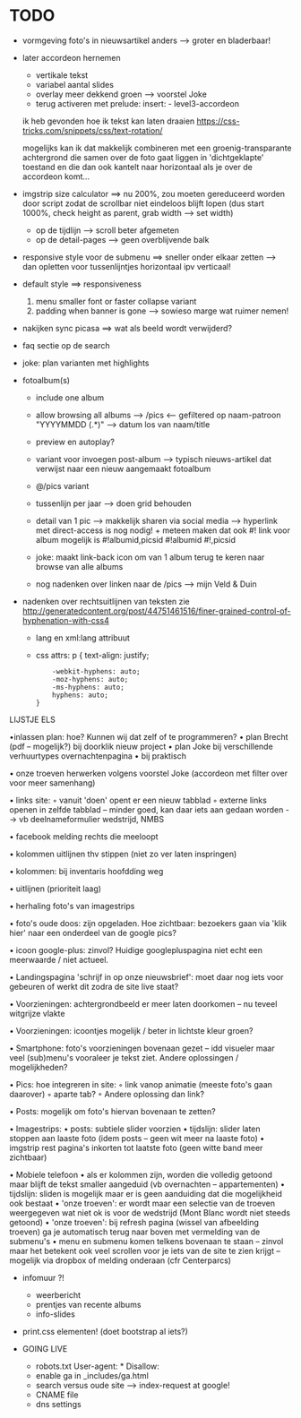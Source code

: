 TODO
====

- vormgeving foto's in nieuwsartikel anders -->  groter en bladerbaar!

- later accordeon hernemen
    - vertikale tekst
    - variabel aantal slides
    - overlay meer dekkend groen --> voorstel Joke
    - terug activeren met prelude: 
        insert:
            - level3-accordeon
            
    ik heb gevonden hoe ik tekst kan laten draaien
    https://css-tricks.com/snippets/css/text-rotation/

    mogelijks kan ik dat makkelijk combineren met een groenig-transparante achtergrond die samen over de foto gaat liggen in 'dichtgeklapte'  toestand
    en die dan ook kantelt naar horizontaal als je over de accordeon komt...


    
- imgstrip size calculator ==> nu 200%, zou moeten gereduceerd worden door script zodat de scrollbar niet eindeloos blijft lopen (dus start 1000%, check height as parent, grab width --> set width)
  * op de tijdlijn --> scroll beter afgemeten
  * op de detail-pages --> geen overblijvende balk

- responsive style voor de submenu ==> sneller onder elkaar zetten --> dan opletten voor tussenlijntjes horizontaal ipv verticaal!

- default style ==> responsiveness
  1. menu smaller font or faster collapse variant
  2. padding when banner is gone --> sowieso marge wat ruimer nemen!
  
- nakijken sync picasa ==> wat als beeld wordt verwijderd?  

- faq sectie op de search

- joke: plan varianten met highlights

- fotoalbum(s)
  - include one album
  - allow browsing all albums --> /pics <-- gefiltered op naam-patroon "YYYYMMDD (.*)" --> datum los van naam/title
  - preview en autoplay?
  
  - variant voor invoegen post-album --> typisch nieuws-artikel dat verwijst naar een nieuw aangemaakt fotoalbum
  
  - @/pics variant
  - tussenlijn per jaar --> doen grid behouden
  
  - detail van 1 pic --> makkelijk sharen via social media --> hyperlink met direct-access is nog nodig!  + meteen maken dat ook #! link voor album mogelijk is #!albumid,picsid #!albumid #!,picsid
  
  - joke: maakt link-back icon om van 1 album terug te keren naar browse van alle albums
  
  - nog nadenken over linken naar de /pics --> mijn Veld & Duin
  

- nadenken over rechtsuitlijnen van teksten
  zie http://generatedcontent.org/post/44751461516/finer-grained-control-of-hyphenation-with-css4
  
  - lang en xml:lang attribuut
  - css attrs: 
        p {
            text-align: justify;

            -webkit-hyphens: auto;
            -moz-hyphens: auto;
            -ms-hyphens: auto;
            hyphens: auto;
        }




LIJSTJE ELS

•inlassen plan: hoe? Kunnen wij dat zelf of te programmeren?
    • plan Brecht (pdf – mogelijk?) bij doorklik nieuw project
    • plan Joke bij verschillende verhuurtypes overnachtenpagina
    • bij praktisch

• onze troeven herwerken volgens voorstel Joke (accordeon met filter over voor meer samenhang)

• links site:
    ◦ vanuit 'doen' opent er een nieuw tabblad
    ◦ externe links openen in zelfde tabblad – minder goed, kan daar iets aan gedaan worden  --> vb deelnameformulier wedstrijd, NMBS

• facebook melding rechts die meeloopt

• kolommen uitlijnen thv stippen (niet zo ver laten inspringen)

• kolommen: bij inventaris hoofdding weg

• uitlijnen (prioriteit laag)

• herhaling foto's van imagestrips

• foto's oude doos: zijn opgeladen. Hoe zichtbaar: bezoekers gaan via 'klik hier' naar een onderdeel van de google pics?

• icoon google-plus: zinvol? Huidige googlepluspagina niet echt een meerwaarde / niet actueel.

• Landingspagina 'schrijf in op onze nieuwsbrief': moet daar nog iets voor gebeuren of werkt dit zodra de site live staat?

• Voorzieningen: achtergrondbeeld er meer laten doorkomen – nu teveel witgrijze vlakte

• Voorzieningen: icoontjes mogelijk / beter in lichtste kleur groen?

• Smartphone: foto's voorzieningen bovenaan gezet – idd visueler maar veel (sub)menu's vooraleer je tekst ziet.  Andere oplossingen / mogelijkheden?

• Pics: hoe integreren in site:
    ◦ link vanop animatie (meeste foto's gaan daarover)
    ◦ aparte tab?
    ◦ Andere oplossing dan link?

• Posts: mogelijk om foto's hiervan bovenaan te zetten?

• Imagestrips:
    • posts: subtiele slider voorzien
    • tijdslijn: slider laten stoppen aan laaste foto (idem posts – geen wit meer na laaste foto)
    • imgstrip rest pagina's inkorten tot laatste foto (geen witte band meer zichtbaar)

• Mobiele telefoon
    • als er kolommen zijn, worden die volledig getoond maar blijft de tekst smaller aangeduid (vb overnachten – appartementen)
    • tijdslijn: sliden is mogelijk maar er is geen aanduiding dat die mogelijkheid ook bestaat
    • 'onze troeven': er wordt maar een selectie van de troeven weergegeven wat niet ok is voor de wedstrijd (Mont Blanc wordt niet steeds getoond)
    • 'onze troeven': bij refresh pagina (wissel van afbeelding troeven) ga je automatisch terug naar boven met vermelding van de submenu's
    • menu en submenu komen telkens bovenaan te staan – zinvol maar het betekent ook veel scrollen voor je iets van de site te zien krijgt – mogelijk via dropbox of melding onderaan (cfr Centerparcs)


- infomuur ?!
  - weerbericht
  - prentjes van recente albums
  - info-slides



- print.css elementen! (doet bootstrap al iets?)
  
- GOING LIVE 
  - robots.txt
        User-agent: *
        Disallow:
  - enable ga in _includes/ga.html
  - search versus oude site --> index-request at google!
  - CNAME file
  - dns settings